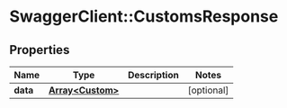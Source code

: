 # SwaggerClient::CustomsResponse

## Properties
Name | Type | Description | Notes
------------ | ------------- | ------------- | -------------
**data** | [**Array&lt;Custom&gt;**](Custom.md) |  | [optional] 


